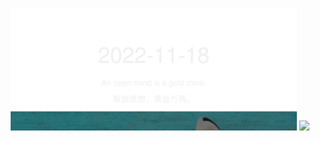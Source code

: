 <!-- [START DAILY SAYING] -->
<!-- Please keep comment here to allow auto-update -->
<p align="center">
  <img src="assets/daily-saying/2022-11-18.svg" height="196"/>
  <img src="https://dots365.herokuapp.com?d=2022-11-18" height="196"/>
</p>
<!-- [END DAILY SAYING] -->

<!-- <p align="center">
<img alt="profile views" src="https://komarev.com/ghpvc/?username=bubkoo&color=brightgreen&style=flat-square&label=PROFILE+VIEWS" />
</p> -->
